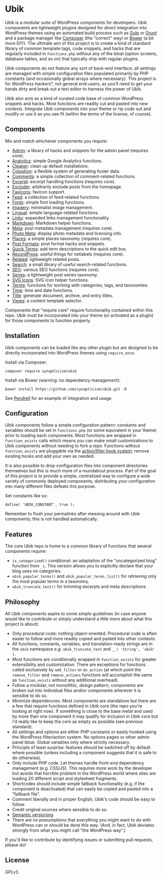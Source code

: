 # Ubik

Ubik is a modular suite of WordPress components for developers. Ubik components are lightweight plugins designed for direct integration into WordPress themes using an automated build process such as [Gulp](http://gulpjs.com/) or [Grunt](http://gruntjs.com/) and a package manager like [Composer](https://getcomposer.org) (the "correct" way) or [Bower](http://bower.io/) (a bit more DIY). The ultimate aim of this project is to create a kind of standard library of common template tags, code snippets, and hacks that are regularly included in `functions.php` without any of the bloat (option screens, database tables, and so on) that typically ship with regular plugins.

Ubik components do not feature any sort of back-end interface; all settings are managed with simple configuration files populated primarily by PHP constants (and occasionally global arrays where necessary). This project is for *WordPress hackers**, not general end-users, as you'll need to get your hands dirty and break out a text editor to harness the power of Ubik.

Ubik also acts as a kind of curated code base of common WordPress snippets and hacks. Most functions are readily cut and pasted into new contexts. Integrate Ubik components into your theme or rip code out and modify or use it as you see fit (within the terms of the license, of course).



## Components

Mix and match whichever components you require:

* [Admin](https://github.com/synapticism/ubik-admin): a library of hacks and snippets for the admin panel (requires core).
* [Analytics](https://github.com/synapticism/ubik-analytics): simple Google Analytics functions.
* [Cleaner](https://github.com/synapticism/ubik-cleaner): clean up default installations.
* [Colophon](https://github.com/synapticism/ubik-colophon): a flexible system of generating footer data.
* [Comments](https://github.com/synapticism/ubik-comments): a simple collection of comment-related functions.
* [Excerpt](https://github.com/synapticism/ubik-excerpt): excerpt handling functions (requires core).
* [Excluder](https://github.com/synapticism/ubik-excluder): arbitrarily exclude posts from the homepage.
* [Favicons](https://github.com/synapticism/ubik-favicons): favicon support.
* [Feed](https://github.com/synapticism/ubik-feed): a collection of feed-related functions.
* [Fonts](https://github.com/synapticism/ubik-fonts): simple font loading functions.
* [Imagery](https://github.com/synapticism/ubik-imagery): minimalist image management.
* [Lingual](https://github.com/synapticism/ubik-lingual): simple language-related functions.
* [Links](https://github.com/synapticism/ubik-links): expanded links management functionality.
* [Markdown](https://github.com/synapticism/ubik-markdown): Markdown helper functions.
* [Meta](https://github.com/synapticism/ubik-meta): post metadata management (requires core).
* [Photo Meta](https://github.com/synapticism/ubik-photo-meta): display photo metadata and licensing info.
* [Places](https://github.com/synapticism/ubik-places): a simple places taxonomy (requires core).
* [Post Formats](https://github.com/synapticism/ubik-post-formats): post format hacks and snippets.
* [Quick Terms](https://github.com/synapticism/ubik-quick-terms): add term descriptions to the quick edit box.
* [RecordPress](https://github.com/synapticism/ubik-recordpress): useful things for netlabels (requires core).
* [Related](https://github.com/synapticism/ubik-related): lightweight related posts.
* [Search](https://github.com/synapticism/ubik-search): a small library of useful search-related functions.
* [SEO](https://github.com/synapticism/ubik-seo): various SEO functions (requires core).
* [Series](https://github.com/synapticism/ubik-series): a lightweight post series taxonomy.
* [SVG Icons](https://github.com/synapticism/ubik-svg-icons): SVG icon helper functions.
* [Terms](https://github.com/synapticism/ubik-terms): functions for working with categories, tags, and taxonomies.
* [Time](https://github.com/synapticism/ubik-time): time and date functions.
* [Title](https://github.com/synapticism/ubik-title): generate document, archive, and entry titles.
* [Views](https://github.com/synapticism/ubik-views): a content template selector.

Components that "require core" require functionality contained within this repo. Ubik must be incorporated into your theme (or activated as a plugin) for those components to function properly.



## Installation

Ubik components can be loaded like any other plugin but are designed to be directly incorporated into WordPress themes using `require_once`.

Install via Composer:

```composer require synapticism/ubik```

Install via Bower (warning: no dependency management):

```bower install https://github.com/synapticism/ubik.git -D```

See [Pendrell](https://github.com/synapticism/pendrell) for an example of integration and usage.



## Configuration

Ubik components follow a simple configuration pattern: constants and variables should be set in `functions.php` (or some equivalent in your theme) prior to loading each components. Most functions are wrapped in `function_exists` calls which means you can make small customizations to Ubik components without needing to fork a repo. Functions without `function_exists` are pluggable via the [action/filter hook system](http://codex.wordpress.org/Plugin_API/Hooks); remove existing hooks and add your own as needed.

It is also possible to drop configuration files into component directories themselves but this is much more of a roundabout process. Part of the goal of this project is to provide a simple, centralized way to configure a wide variety of commonly deployed components; distributing your configuration into many different files defeats this purpose.

Set constants like so:

```define( 'UBIK_CONSTANT', true );```

Remember to flush your permalinks after messing around with Ubik components; this is not handled automatically.



## Features

The core Ubik repo is home to a common library of functions that several components require:

* `is_categorized()` conditional: an adaptation of the "uncategorized blog" function from `_s`. This version allows you to explicitly declare that your blog uses no categories.
* `ubik_popular_terms()` and `ubik_popular_terms_list()` for retrieving only the most popular terms in a taxonomy.
* `ubik_truncate_text()` for trimming excerpts and meta descriptions.



## Philosophy

All Ubik components aspire to some simple guidelines (in case anyone would like to contribute or simply understand a little more about what this project is about):

* Only procedural code; nothing object-oriented. Procedural code is often easier to follow and more readily copied and pasted into other contexts.
* All functions, constants, variables, and translation-ready strings are in the `ubik` namespace *e.g.* `ubik_truncate_text` and `__( 'String', 'ubik' )`.
* Most functions are conditionally wrapped in `function_exists` for greater extensibility and customization. There are exceptions for functions called exclusively by `add_filter` or `do_action` (at which point the `remove_filter` and `remove_actions` functions will accomplish the same as `function_exists` without any additional overhead).
* Follow a modular, not monolithic, design pattern; components are broken out into individual files and/or components wherever it is sensible to do so.
* Minimize dependencies. Most components are standalone but there are a few that require functions defined in Ubik core (the repo you're looking at right now). If something is close to the base metal and used by more than one component it may qualify for inclusion in Ubik core but I'd really like to keep the core as empty as possible (see previous standard).
* All settings and options are either PHP constants or easily hooked using the WordPress filter/action system. No options pages or other admin panel bloat. Global variables only where strictly necessary.
* Principle of least surprise: features should be switched off by default where possible (unless including a component suggests that it is safe to do otherwise).
* Only include PHP code. Let themes handle front-end dependency management (e.g. CSS/JS). This requires more work by the developer but avoids that horrible problem in the WordPress world where sites are loading 20 different script and stylesheet fragments.
* Shortcodes should include simple fallback functionality (e.g. if the component is deactivated) that can easily be copied and pasted into a "fallback file".
* Comment liberally and in proper English; Ubik's code should be easy to follow.
* Credit original sources where sensible to do so.
* [Semantic versioning](http://semver.org/).
* There are no presumptions that everything you might want to do with WordPress can or should be done this way. (And, in fact, Ubik deviates strongly from what you might call "the WordPress way".)

If you'd like to contribute by identifying issues or submitting pull requests, please do!



## License

GPLv3.
